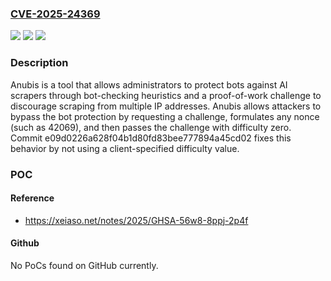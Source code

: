### [CVE-2025-24369](https://cve.mitre.org/cgi-bin/cvename.cgi?name=CVE-2025-24369)
![](https://img.shields.io/static/v1?label=Product&message=x&color=blue)
![](https://img.shields.io/static/v1?label=Version&message=%3C%20v1.11.0-37-gd98d70a%20&color=brightgreen)
![](https://img.shields.io/static/v1?label=Vulnerability&message=CWE-807%3A%20Reliance%20on%20Untrusted%20Inputs%20in%20a%20Security%20Decision&color=brightgreen)

### Description

Anubis is a tool that allows administrators to protect bots against AI scrapers through bot-checking heuristics and a proof-of-work challenge to discourage scraping from multiple IP addresses. Anubis allows attackers to bypass the bot protection by requesting a challenge, formulates any nonce (such as 42069), and then passes the challenge with difficulty zero. Commit e09d0226a628f04b1d80fd83bee777894a45cd02 fixes this behavior by not using a client-specified difficulty value.

### POC

#### Reference
- https://xeiaso.net/notes/2025/GHSA-56w8-8ppj-2p4f

#### Github
No PoCs found on GitHub currently.

